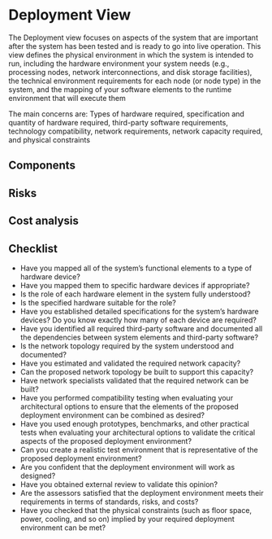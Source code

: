 # Deployment View 

The Deployment view focuses on aspects of the system that are important after the system has been tested and is ready to go into live operation. This view defines the physical environment in which the system is intended to run, including the hardware environment your system needs (e.g., processing nodes, network interconnections, and disk storage facilities), the technical environment requirements for each node (or node type) in the system, and the mapping of your software elements to the runtime environment that will execute them

The main concerns are: Types of hardware required, specification and quantity of hardware required, third-party software requirements, technology compatibility, network requirements, network capacity required, and physical constraints


## Components 


## Risks 


## Cost analysis


## Checklist 

* Have you mapped all of the system’s functional elements to a type of hardware device? 
* Have you mapped them to specific hardware devices if appropriate?
* Is the role of each hardware element in the system fully understood? 
* Is the specified hardware suitable for the role?
* Have you established detailed specifications for the system’s hardware devices? Do you know exactly how many of each device are required?
* Have you identified all required third-party software and documented all the dependencies between system elements and third-party software?
* Is the network topology required by the system understood and documented?
* Have you estimated and validated the required network capacity? 
* Can the proposed network topology be built to support this capacity?
* Have network specialists validated that the required network can be built?
* Have you performed compatibility testing when evaluating your architectural options to ensure that the elements of the proposed deployment environment can be combined as desired?
* Have you used enough prototypes, benchmarks, and other practical tests when evaluating your architectural options to validate the critical aspects of the proposed deployment environment?
* Can you create a realistic test environment that is representative of the proposed deployment environment?
* Are you confident that the deployment environment will work as designed?
* Have you obtained external review to validate this opinion?
* Are the assessors satisfied that the deployment environment meets their requirements in terms of standards, risks, and costs?
* Have you checked that the physical constraints (such as floor space, power, cooling, and so on) implied by your required deployment environment can be met?
